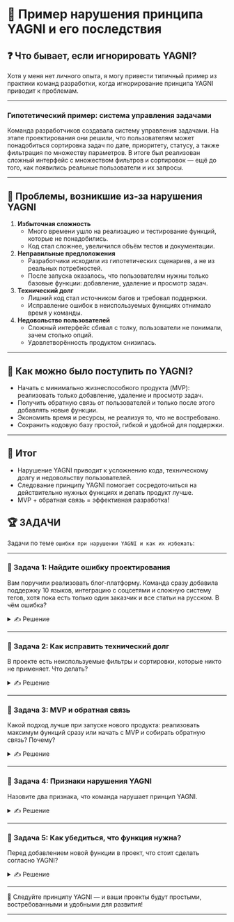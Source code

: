 # 📌 Пример нарушения принципа YAGNI и его последствия

## ❓ Что бывает, если игнорировать YAGNI?

Хотя у меня нет личного опыта, я могу привести типичный пример из практики команд разработки, когда игнорирование принципа YAGNI приводит к проблемам.

---

### Гипотетический пример: система управления задачами

Команда разработчиков создавала систему управления задачами. На этапе проектирования они решили, что пользователям может понадобиться сортировка задач по дате, приоритету, статусу, а также фильтрация по множеству параметров. В итоге был реализован сложный интерфейс с множеством фильтров и сортировок — ещё до того, как появились реальные пользователи и их запросы.

---

## 🔹 Проблемы, возникшие из-за нарушения YAGNI

1. **Избыточная сложность**
   - Много времени ушло на реализацию и тестирование функций, которые не понадобились.
   - Код стал сложнее, увеличился объём тестов и документации.
2. **Неправильные предположения**
   - Разработчики исходили из гипотетических сценариев, а не из реальных потребностей.
   - После запуска оказалось, что пользователям нужны только базовые функции: добавление, удаление и просмотр задач.
3. **Технический долг**
   - Лишний код стал источником багов и требовал поддержки.
   - Исправление ошибок в неиспользуемых функциях отнимало время у команды.
4. **Недовольство пользователей**
   - Сложный интерфейс сбивал с толку, пользователи не понимали, зачем столько опций.
   - Удовлетворённость продуктом снизилась.

---

## 🔹 Как можно было поступить по YAGNI?

- Начать с минимально жизнеспособного продукта (MVP): реализовать только добавление, удаление и просмотр задач.
- Получить обратную связь от пользователей и только после этого добавлять новые функции.
- Экономить время и ресурсы, не реализуя то, что не востребовано.
- Сохранить кодовую базу простой, гибкой и удобной для поддержки.

---

## 🎯 Итог

- Нарушение YAGNI приводит к усложнению кода, техническому долгу и недовольству пользователей.
- Следование принципу YAGNI помогает сосредоточиться на действительно нужных функциях и делать продукт лучше.
- MVP + обратная связь = эффективная разработка!

## 🏆 ЗАДАЧИ

Задачи по теме `ошибки при нарушении YAGNI и как их избежать`:

---

### 📌 Задача 1: Найдите ошибку проектирования
Вам поручили реализовать блог-платформу. Команда сразу добавила поддержку 10 языков, интеграцию с соцсетями и сложную систему тегов, хотя пока есть только один заказчик и все статьи на русском. В чём ошибка?
<details>
<summary>✍ Решение</summary>

Ошибка — преждевременная реализация ненужных функций. Следовало реализовать только базовый функционал, а остальное — по мере появления реальных запросов.
</details>

---

### 📌 Задача 2: Как исправить технический долг
В проекте есть неиспользуемые фильтры и сортировки, которые никто не применяет. Что делать?
<details>
<summary>✍ Решение</summary>

Провести рефакторинг: удалить неиспользуемый код, чтобы упростить поддержку и снизить количество багов.
</details>

---

### 📌 Задача 3: MVP и обратная связь
Какой подход лучше при запуске нового продукта: реализовать максимум функций сразу или начать с MVP и собирать обратную связь? Почему?
<details>
<summary>✍ Решение</summary>

Лучше начать с MVP и собирать обратную связь. Это позволяет быстрее выйти на рынок, не тратить ресурсы на ненужные функции и делать продукт, который действительно нужен пользователям.
</details>

---

### 📌 Задача 4: Признаки нарушения YAGNI
Назовите два признака, что команда нарушает принцип YAGNI.
<details>
<summary>✍ Решение</summary>

1. Реализация функций, которые не требуются текущими задачами или пользователями.
2. Увеличение сложности интерфейса и кода без реальной необходимости.
</details>

---

### 📌 Задача 5: Как убедиться, что функция нужна?
Перед добавлением новой функции в проект, что стоит сделать согласно YAGNI?
<details>
<summary>✍ Решение</summary>

Проконсультироваться с пользователями или заказчиком, убедиться в реальной необходимости функции, а не реализовывать её "на всякий случай".
</details>

---

🎉 Следуйте принципу YAGNI — и ваши проекты будут простыми, востребованными и удобными для развития!

--- 